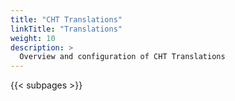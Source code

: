 ```yaml
---
title: "CHT Translations"
linkTitle: "Translations"
weight: 10
description: >
  Overview and configuration of CHT Translations
---
```


{{< subpages >}}